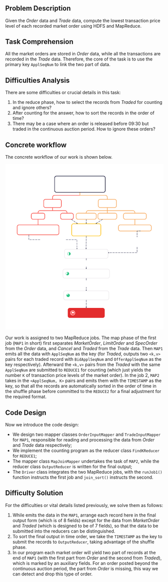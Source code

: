 # 

## Problem Description

Given the *Order* data and *Trade* data, compute the lowest transaction price level of each recorded market order using HDFS and MapReduce. 

## Task Comprehension
All the market orders are stored in *Order* data, while all the transactions are recorded in the *Trade* data.
Therefore, the core of the task is to use the primary key `ApplSeqNum` to link the two part of data.

## Difficulties Analysis

There are some difficulties or crucial details in this task:
1. In the reduce phase, how to select the records from *Traded* for counting and ignore others?
2. After counting for the answer, how to sort the records in the order of time?
3. There may be a case where an order is released before 09:30 but traded in the continuous auction period. How to ignore these orders?

## Concrete workflow
The concrete workflow of our work is shown below. 

![ ](Workflow.svg)

Our work is assigned to two MapReduce jobs. The map phase of the first job (`MAP1` in short) first separates *MarketOrder*, *LimitOrder* and *SpecOrder* from the *Order* data, and *Cancel* and *Traded* from the *Trade* data. Then `MAP1` emits all the data with `ApplSeqNum` as the key (for *Traded*, outputs two `<k,v>` pairs for each traded record with `BidApplSeqNum` and `OfferApplSeqNum` as the key respectively). Afterward the `<k,v>` pairs from the *Traded* with the same `ApplSeqNum` are submitted to `REDUCE1` for counting (which just yields the number `K` of transaction price levels of the market order). In the job 2, `MAP2` takes in the `<ApplSeqNum, K>` pairs and emits them with the `TIMESTAMP` as the key, so that all the records are automatically sorted in the order of time in the shuffle phase before committed to the `REDUCE2` for a final adjustment for the required format.



## Code Design
Now we introduce the code design:
+ We design two mapper classes `OrderInputMapper` and `TradeInputMapper` for `MAP1`, responsible for reading and processing the data from *Order* and *Trade* data respectively;
+ We implement the counting program as the reducer class `FindKReducer` for `REDUCE1`;
+ The mapper class `MapJoinMapper` undertakes the task of `MAP2`, while the reducer class `OutputReducer` is written for the final output;
+ The `Driver` class integrates the two MapReduce jobs, with the `runJob1()` function instructs the first job and `join_sort()` instructs the second.

## Difficulty Solution
For the difficulties or vital details listed previously, we solve them as follows:
1. While emits the data in the `MAP1`, arrange each record here in the final output form (which is of 8 fields) except for the data from *MarketOrder* and *Traded* (which is designed to be of 7 fields), so that the data to be submitted into the reducers can be distinguished.
2. To sort the final output in time order, we take the `TIMESTAMP` as the key to submit the records to `OutputReducer`, taking advantage of the shuffle phase.
3. In our program each market order will yield two part of records at the end of `MAP1` (with the first part from *Order* and the second from *Traded*), which is marked by an auxiliary fields. For an order posted beyond the continuous auction period, the part from *Order* is missing, this way we can detect and drop this type of order.